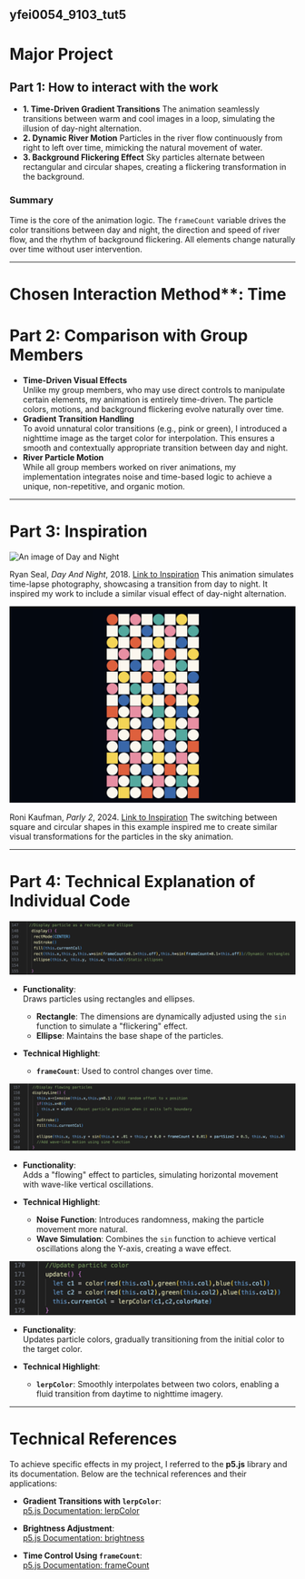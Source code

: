 ## yfei0054_9103_tut5
# Major Project

## Part 1: How to interact with the work

- **1. Time-Driven Gradient Transitions**
The animation seamlessly transitions between warm and cool images in a loop, simulating the illusion of day-night alternation.
- **2. Dynamic River Motion**
Particles in the river flow continuously from right to left over time, mimicking the natural movement of water.
- **3. Background Flickering Effect**
Sky particles alternate between rectangular and circular shapes, creating a flickering transformation in the background.

### Summary
Time is the core of the animation logic. The `frameCount` variable drives the color transitions between day and night, the direction and speed of river flow, and the rhythm of background flickering. All elements change naturally over time without user intervention.


---


# Chosen Interaction Method**: **Time**

# Part 2: Comparison with Group Members

- **Time-Driven Visual Effects**  
  Unlike my group members, who may use direct controls to manipulate certain elements, my animation is entirely time-driven. The particle colors, motions, and background flickering evolve naturally over time.
- **Gradient Transition Handling**  
  To avoid unnatural color transitions (e.g., pink or green), I introduced a nighttime image as the target color for interpolation. This ensures a smooth and contextually appropriate transition between day and night.
- **River Particle Motion**  
  While all group members worked on river animations, my implementation integrates noise and time-based logic to achieve a unique, non-repetitive, and organic motion.


---


# Part 3: Inspiration

![An image of Day and Night](readmeImages/day_and_night_cycle_by_ryan_sael.gif)

Ryan Seal, *Day And Night*, 2018. [Link to Inspiration](https://dribbble.com/shots/4418228-Day-And-Night)
   This animation simulates time-lapse photography, showcasing a transition from day to night. It inspired my work to include a similar visual effect of day-night alternation.


![An image of Parly 2](readmeImages/circle_and_square_transformation.png)

Roni Kaufman, *Parly 2*, 2024. [Link to Inspiration](https://openprocessing.org/sketch/2405194)
  The switching between square and circular shapes in this example inspired me to create similar visual transformations for the particles in the sky animation.


---


# Part 4: Technical Explanation of Individual Code

![An image of Screemshot1](readmeImages/Screenshot1.PNG)
- **Functionality**:  
  Draws particles using rectangles and ellipses.  
  - **Rectangle**: The dimensions are dynamically adjusted using the `sin` function to simulate a "flickering" effect.  
  - **Ellipse**: Maintains the base shape of the particles.

- **Technical Highlight**:  
  - **`frameCount`**: Used to control changes over time.


![An image of Screemshot2](readmeImages/Screenshot2.PNG)
- **Functionality**:  
  Adds a "flowing" effect to particles, simulating horizontal movement with wave-like vertical oscillations.

- **Technical Highlight**:  
  - **Noise Function**: Introduces randomness, making the particle movement more natural.  
  - **Wave Simulation**: Combines the `sin` function to achieve vertical oscillations along the Y-axis, creating a wave effect.


![An image of Screemshot3](readmeImages/Screenshot3.PNG)
- **Functionality**:  
  Updates particle colors, gradually transitioning from the initial color to the target color.

- **Technical Highlight**:  
  - **`lerpColor`**: Smoothly interpolates between two colors, enabling a fluid transition from daytime to nighttime imagery.


---


# Technical References

To achieve specific effects in my project, I referred to the **p5.js** library and its documentation. Below are the technical references and their applications:

- **Gradient Transitions with `lerpColor`**:  
  [p5.js Documentation: lerpColor](https://p5js.org/reference/#/p5/lerpColor)

- **Brightness Adjustment**:  
  [p5.js Documentation: brightness](https://p5js.org/reference/#/p5/brightness)

- **Time Control Using `frameCount`**:  
  [p5.js Documentation: frameCount](https://p5js.org/reference/#/p5/frameCount)
